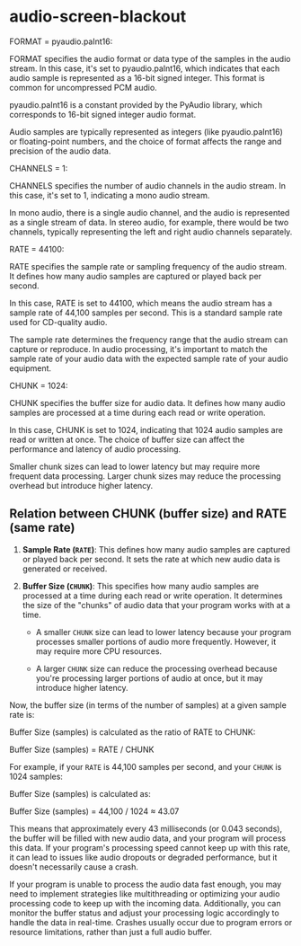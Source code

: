 # audio-screen-blackout

FORMAT = pyaudio.paInt16:

FORMAT specifies the audio format or data type of the samples in the audio stream. In this case, it's set to pyaudio.paInt16, which indicates that each audio sample is represented as a 16-bit signed integer. This format is common for uncompressed PCM audio.

pyaudio.paInt16 is a constant provided by the PyAudio library, which corresponds to 16-bit signed integer audio format.

Audio samples are typically represented as integers (like pyaudio.paInt16) or floating-point numbers, and the choice of format affects the range and precision of the audio data.

CHANNELS = 1:

CHANNELS specifies the number of audio channels in the audio stream. In this case, it's set to 1, indicating a mono audio stream.

In mono audio, there is a single audio channel, and the audio is represented as a single stream of data. In stereo audio, for example, there would be two channels, typically representing the left and right audio channels separately.

RATE = 44100:

RATE specifies the sample rate or sampling frequency of the audio stream. It defines how many audio samples are captured or played back per second.

In this case, RATE is set to 44100, which means the audio stream has a sample rate of 44,100 samples per second. This is a standard sample rate used for CD-quality audio.

The sample rate determines the frequency range that the audio stream can capture or reproduce. In audio processing, it's important to match the sample rate of your audio data with the expected sample rate of your audio equipment.

CHUNK = 1024:

CHUNK specifies the buffer size for audio data. It defines how many audio samples are processed at a time during each read or write operation.

In this case, CHUNK is set to 1024, indicating that 1024 audio samples are read or written at once. The choice of buffer size can affect the performance and latency of audio processing.

Smaller chunk sizes can lead to lower latency but may require more frequent data processing. Larger chunk sizes may reduce the processing overhead but introduce higher latency.

## Relation between CHUNK (buffer size) and RATE (same rate)

1. **Sample Rate (`RATE`)**: This defines how many audio samples are captured or played back per second. It sets the rate at which new audio data is generated or received.

2. **Buffer Size (`CHUNK`)**: This specifies how many audio samples are processed at a time during each read or write operation. It determines the size of the "chunks" of audio data that your program works with at a time.

   - A smaller `CHUNK` size can lead to lower latency because your program processes smaller portions of audio more frequently. However, it may require more CPU resources.

   - A larger `CHUNK` size can reduce the processing overhead because you're processing larger portions of audio at once, but it may introduce higher latency.

Now, the buffer size (in terms of the number of samples) at a given sample rate is:

Buffer Size (samples) is calculated as the ratio of RATE to CHUNK:

Buffer Size (samples) = RATE / CHUNK


For example, if your `RATE` is 44,100 samples per second, and your `CHUNK` is 1024 samples:

Buffer Size (samples) is calculated as:

Buffer Size (samples) = 44,100 / 1024 ≈ 43.07

This means that approximately every 43 milliseconds (or 0.043 seconds), the buffer will be filled with new audio data, and your program will process this data. If your program's processing speed cannot keep up with this rate, it can lead to issues like audio dropouts or degraded performance, but it doesn't necessarily cause a crash.

If your program is unable to process the audio data fast enough, you may need to implement strategies like multithreading or optimizing your audio processing code to keep up with the incoming data. Additionally, you can monitor the buffer status and adjust your processing logic accordingly to handle the data in real-time. Crashes usually occur due to program errors or resource limitations, rather than just a full audio buffer.
